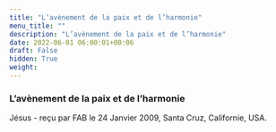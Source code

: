 ```yaml
---
title: "L’avènement de la paix et de l’harmonie"
menu_title: ""
description: "L’avènement de la paix et de l’harmonie"
date: 2022-06-01 06:00:01+00:06
draft: False
hidden: True
weight:
---
```

### L’avènement de la paix et de l’harmonie

Jésus - reçu par FAB le 24 Janvier 2009, Santa Cruz, Californie, USA.



